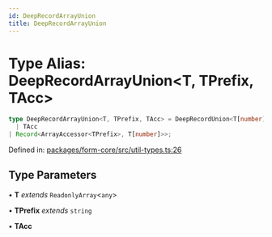 ```yaml
---
id: DeepRecordArrayUnion
title: DeepRecordArrayUnion
---
```


<!-- DO NOT EDIT: this page is autogenerated from the type comments -->

# Type Alias: DeepRecordArrayUnion\<T, TPrefix, TAcc\>

```ts
type DeepRecordArrayUnion<T, TPrefix, TAcc> = DeepRecordUnion<T[number], ArrayAccessor<TPrefix>, 
  | TAcc
| Record<ArrayAccessor<TPrefix>, T[number]>>;
```

Defined in: [packages/form-core/src/util-types.ts:26](https://github.com/TanStack/form/blob/main/packages/form-core/src/util-types.ts#L26)

## Type Parameters

• **T** *extends* `ReadonlyArray`\<`any`\>

• **TPrefix** *extends* `string`

• **TAcc**
